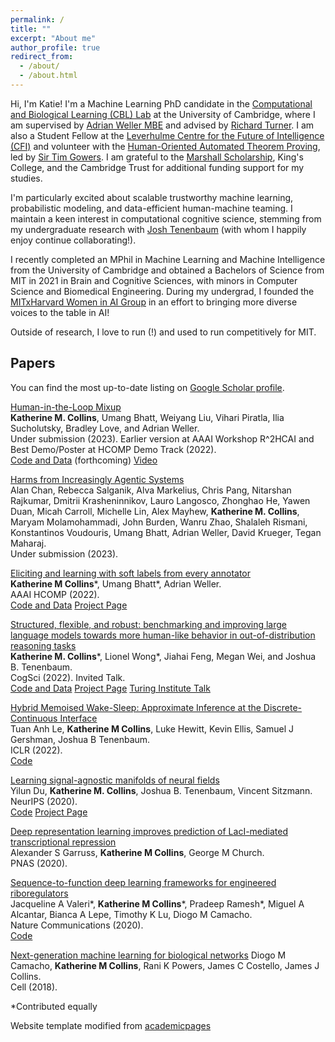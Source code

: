 ```yaml
---
permalink: /
title: ""
excerpt: "About me"
author_profile: true
redirect_from: 
  - /about/
  - /about.html
---
```


Hi, I'm Katie! I'm a Machine Learning PhD candidate in the [Computational and Biological Learning (CBL) Lab](http://learning.eng.cam.ac.uk/Public/) at the University of Cambridge, where I am supervised by [Adrian Weller MBE](http://mlg.eng.cam.ac.uk/adrian/) and advised by [Richard Turner](http://cbl.eng.cam.ac.uk/Public/Turner/WebHome). I am also a Student Fellow at the [Leverhulme Centre for the Future of Intelligence (CFI)](http://lcfi.ac.uk/) and volunteer with the [Human-Oriented Automated Theorem Proving](https://gowers.wordpress.com/2022/04/28/announcing-an-automatic-theorem-proving-project/), led by [Sir Tim Gowers](https://www.dpmms.cam.ac.uk/~wtg10/). I am grateful to the [Marshall Scholarship](https://www.marshallscholarship.org/), King's College, and the Cambridge Trust for additional funding support for my studies.

I'm particularly excited about scalable trustworthy machine learning, probabilistic modeling, and data-efficient human-machine teaming. I maintain a keen interest in computational cognitive science, stemming from my undergraduate research with [Josh Tenenbaum](http://web.mit.edu/cocosci/josh.html) (with whom I happily enjoy continue collaborating!).

I recently completed an MPhil in Machine Learning and Machine Intelligence from the University of Cambridge and obtained a Bachelors of Science from MIT in 2021 in Brain and Cognitive Sciences, with minors in Computer Science and Biomedical Engineering. During my undergrad, I founded the [MITxHarvard Women in AI Group](https://mitharvardwai.github.io/) in an effort to bringing more diverse voices to the table in AI! 

Outside of research, I love to run (!) and used to run competitively for MIT.  

## Papers

You can find the most up-to-date listing on [Google Scholar profile](https://scholar.google.com/citations?user=48ZphCEAAAAJ&hl=en).

[Human-in-the-Loop Mixup](https://arxiv.org/pdf/2211.01202.pdf)<br />
**Katherine M. Collins**, Umang Bhatt, Weiyang Liu, Vihari Piratla, Ilia
Sucholutsky, Bradley Love, and Adrian Weller.<br />
Under submission (2023). Earlier version at AAAI Workshop R^2HCAI and Best Demo/Poster at HCOMP Demo Track (2022).<br />
[Code and Data](https://github.com/cambridge-mlg/hill-mixup) (forthcoming) [Video](https://www.youtube.com/watch?v=rMIqSeGXPTI)

[Harms from Increasingly Agentic Systems](https://arxiv.org/pdf/2302.10329.pdf)<br />
Alan Chan, Rebecca Salganik, Alva Markelius, Chris Pang, Nitarshan Rajkumar, Dmitrii Krasheninnikov, Lauro Langosco, Zhonghao He, Yawen Duan, Micah Carroll, Michelle Lin, Alex Mayhew, <strong>Katherine M. Collins</strong>, Maryam Molamohammadi, John Burden, Wanru Zhao, Shalaleh Rismani, Konstantinos Voudouris, Umang Bhatt, Adrian Weller, David Krueger, Tegan Maharaj. <br />
Under submission (2023).

[Eliciting and learning with soft labels from every annotator](https://scholar.google.com/citations?view_op=view_citation&hl=en&user=48ZphCEAAAAJ&sortby=pubdate&citation_for_view=48ZphCEAAAAJ:eQOLeE2rZwMC)<br />
**Katherine M Collins***, Umang Bhatt*, Adrian Weller. <br />
AAAI HCOMP (2022). <br />
[Code and Data](https://github.com/cambridge-mlg/cifar-10s) [Project Page](https://sites.google.com/view/eliciting-individ-soft-labels) 

[Structured, flexible, and robust: benchmarking and improving large language models towards more human-like behavior in out-of-distribution reasoning tasks](https://arxiv.org/pdf/2205.05718.pdf)<br />
**Katherine M. Collins***, Lionel Wong*, Jiahai Feng, Megan Wei, and Joshua B. Tenenbaum. <br />
CogSci (2022). Invited Talk.<br />
[Code and Data](https://github.com/collinskatie/structured_flexible_and_robust) [Project Page](https://sites.google.com/view/structured-flexible-and-robust/home) [Turing Institute Talk](https://www.youtube.com/watch?v=1RgFz_Yzskk&list=PLuD_SqLtxSdULrQ37je1jaAe7pvlDwCrf&index=2)

[Hybrid Memoised Wake-Sleep: Approximate Inference at the Discrete-Continuous Interface](https://scholar.google.com/citations?view_op=view_citation&hl=en&user=48ZphCEAAAAJ&sortby=pubdate&citation_for_view=48ZphCEAAAAJ:LkGwnXOMwfcC)<br />
Tuan Anh Le, **Katherine M Collins**, Luke Hewitt, Kevin Ellis, Samuel J Gershman, Joshua B Tenenbaum.<br />
ICLR (2022).<br />
[Code](https://github.com/tuananhle7/hmws)

[Learning signal-agnostic manifolds of neural fields](https://proceedings.neurips.cc/paper/2021/file/4639475d6782a08c1e964f9a4329a254-Paper.pdf)<br />
Yilun Du, **Katherine M. Collins**, Joshua B. Tenenbaum, Vincent Sitzmann.<br />
NeurIPS (2020).<br />
[Code](https://github.com/yilundu/gem/) [Project Page](https://yilundu.github.io/gem/)

[Deep representation learning improves prediction of LacI-mediated transcriptional repression](https://www.pnas.org/doi/full/10.1073/pnas.2022838118)<br />
Alexander S Garruss, **Katherine M Collins**, George M Church.<br />
PNAS (2020).

[Sequence-to-function deep learning frameworks for engineered riboregulators](https://scholar.google.com/citations?view_op=view_citation&hl=en&user=48ZphCEAAAAJ&sortby=pubdate&citation_for_view=48ZphCEAAAAJ:d1gkVwhDpl0C)<br />
Jacqueline A Valeri*, **Katherine M Collins***, Pradeep Ramesh*, Miguel A Alcantar, Bianca A Lepe, Timothy K Lu, Diogo M Camacho.<br />
Nature Communications (2020).<br />
[Code](https://github.com/jackievaleri/engineered-riboregulator-ML)

[Next-generation machine learning for biological networks](https://www.sciencedirect.com/science/article/pii/S0092867418305920)
Diogo M Camacho, **Katherine M Collins**, Rani K Powers, James C Costello, James J Collins.<br />
Cell (2018).

*Contributed equally

Website template modified from [academicpages](https://github.com/academicpages/academicpages.github.io)
